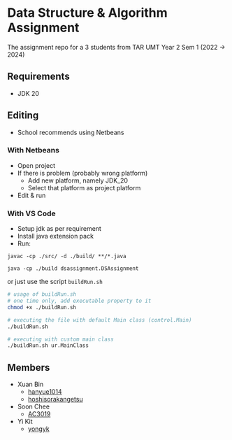 # Data Structure & Algorithm Assignment

The assignment repo for a 3 students from TAR UMT Year 2 Sem 1 (2022 -> 2024)

## Requirements
- JDK 20

## Editing
- School recommends using Netbeans

### With Netbeans
- Open project
- If there is problem (probably wrong platform)
  - Add new platform, namely JDK_20
  - Select that platform as project platform
- Edit & run

### With VS Code
- Setup jdk as per requirement
- Install java extension pack
- Run:
```shell
javac -cp ./src/ -d ./build/ **/*.java

java -cp ./build dsassignment.DSAssignment
```
or just use the script `buildRun.sh`
```sh
# usage of buildRun.sh
# one time only, add executable property to it
chmod +x ./buildRun.sh

# executing the file with default Main class (control.Main)
./buildRun.sh

# executing with custom main class
./buildRun.sh ur.MainClass
```

## Members
- Xuan Bin
  - [hanyue1014](https://github.com/hanyue1014)
  - [hoshisorakangetsu](https://github.com/hoshisorakangetsu)
- Soon Chee
  - [AC3019](https://github.com/AC3019)
- Yi Kit
  - [yongyk](https://github.com/yongyk)
